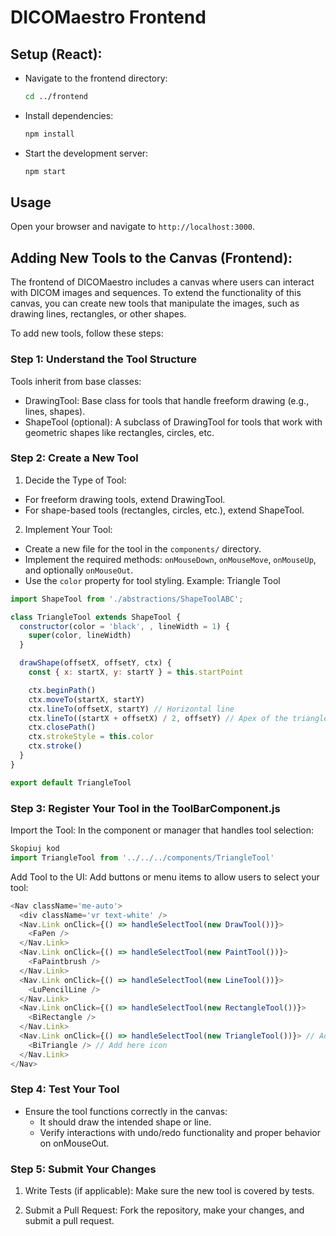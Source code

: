 # DICOMaestro Frontend

## Setup (React):
* Navigate to the frontend directory:
    ```bash
    cd ../frontend
    ```
* Install dependencies:
    ```bash
    npm install
    ```
* Start the development server:
    ```bash
    npm start
    ```
## Usage

Open your browser and navigate to `http://localhost:3000`.

## Adding New Tools to the Canvas (Frontend):
The frontend of DICOMaestro includes a canvas where users can interact with DICOM images and sequences. To extend the functionality of this canvas, you can create new tools that manipulate the images, such as drawing lines, rectangles, or other shapes.

To add new tools, follow these steps:

### Step 1: Understand the Tool Structure
Tools inherit from base classes:

* DrawingTool: Base class for tools that handle freeform drawing (e.g., lines, shapes).
* ShapeTool (optional): A subclass of DrawingTool for tools that work with geometric shapes like rectangles, circles, etc.
### Step 2: Create a New Tool
1. Decide the Type of Tool:

* For freeform drawing tools, extend DrawingTool.
* For shape-based tools (rectangles, circles, etc.), extend ShapeTool.

2. Implement Your Tool:

* Create a new file for the tool in the `components/` directory.
* Implement the required methods: `onMouseDown`, `onMouseMove`, `onMouseUp`, and optionally `onMouseOut`.
* Use the `color` property for tool styling.
Example: Triangle Tool

```javascript
import ShapeTool from './abstractions/ShapeToolABC';

class TriangleTool extends ShapeTool {
  constructor(color = 'black', , lineWidth = 1) {
    super(color, lineWidth)
  }

  drawShape(offsetX, offsetY, ctx) {
    const { x: startX, y: startY } = this.startPoint

    ctx.beginPath()
    ctx.moveTo(startX, startY)
    ctx.lineTo(offsetX, startY) // Horizontal line
    ctx.lineTo((startX + offsetX) / 2, offsetY) // Apex of the triangle
    ctx.closePath()
    ctx.strokeStyle = this.color
    ctx.stroke()
  }
}

export default TriangleTool
```
### Step 3: Register Your Tool in the ToolBarComponent.js
Import the Tool: In the component or manager that handles tool selection:

```javascript
Skopiuj kod
import TriangleTool from '../../../components/TriangleTool'
```
Add Tool to the UI: Add buttons or menu items to allow users to select your tool:

```javascript
<Nav className='me-auto'>
  <div className='vr text-white' />
  <Nav.Link onClick={() => handleSelectTool(new DrawTool())}>
    <FaPen />
  </Nav.Link>
  <Nav.Link onClick={() => handleSelectTool(new PaintTool())}>
    <FaPaintbrush />
  </Nav.Link>
  <Nav.Link onClick={() => handleSelectTool(new LineTool())}>
    <LuPencilLine />
  </Nav.Link>
  <Nav.Link onClick={() => handleSelectTool(new RectangleTool())}>
    <BiRectangle />
  </Nav.Link>
  <Nav.Link onClick={() => handleSelectTool(new TriangleTool())}> // Add Here your class
    <BiTriangle /> // Add here icon
  </Nav.Link>
</Nav>
```

### Step 4: Test Your Tool
* Ensure the tool functions correctly in the canvas:
    * It should draw the intended shape or line.
    * Verify interactions with undo/redo functionality and proper behavior on onMouseOut.
### Step 5: Submit Your Changes
1. Write Tests (if applicable): Make sure the new tool is covered by tests.

2. Submit a Pull Request: Fork the repository, make your changes, and submit a pull request.
